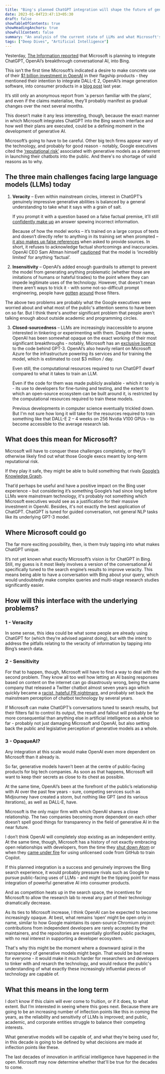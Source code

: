 ```yaml
---
title: "Bing's planned ChatGPT integration will shape the future of generative A.I."
date: 2023-01-04T23:47:13+05:30
draft: false
showTableOfContents: true
showHeadingAnchors: true
showFullContent: false
summary: "An analysis of the current state of LLMs and what Microsoft's plans with OpenAI's ChatGPT technology might mean for the technology's future."
tags: ["Deep Dives", "Artificial Intelligence"]
---
```


Yesterday, [The Information reported](https://www.theinformation.com/articles/microsoft-and-openai-working-on-chatgpt-powered-bing-in-challenge-to-google) that Microsoft is planning to integrate ChatGPT, OpenAI’s breakthrough conversational AI, into Bing.

This isn’t the first time Microsoft’s indicated a desire to make concrete use of their [$1 billion investment in OpenAI](https://openai.com/blog/microsoft/) in their flagship products - they mentioned their intention to integrate DALL-E 2, OpenAI’s image generation software, into consumer products in a [blog post](https://news.microsoft.com/source/features/innovation/from-hot-wheels-to-handling-content-how-brands-are-using-microsoft-ai-to-be-more-productive-and-imaginative/) last year.

It’s still only an anonymous report from ‘a person familiar with the plans’, and even if the claims materialise, they’ll probably manifest as gradual changes over the next several months.

This doesn’t make it any less interesting, though, because the exact manner in which Microsoft integrates ChatGPT into the Bing search interface and how well their plans are executed, could be a defining moment in the development of generative AI.

Microsoft’s going to have to be careful. Other big tech firms appear wary of the technology, and probably for good reason - notably, Google executives cited the [‘reputational risk’](https://www.theverge.com/2022/12/14/23508756/google-vs-chatgpt-ai-replace-search-reputational-risk) associated with generative models as a deterrent in launching their chatbots into the public. And there's no shortage of valid reasons as to why.

## The three main challenges facing large language models (LLMs) today

1. **Veracity** – Even within mainstream circles, interest in ChatGPT’s genuinely impressive generative abilities is balanced by a general understanding to take what it says with a grain of salt.
   
    If you prompt it with a question based on a false factual premise, it’ll still [confidently make up](https://mashable.com/article/chatgpt-amazing-wrong) an answer spewing incorrect information.
   
    Because of how the model works – it’s trained on a large corpus of texts and doesn’t directly refer to anything in its training set when prompted – [it also makes up false references](https://news.ycombinator.com/item?id=33841672) when asked to provide sources. In short, it refuses to acknowledge factual shortcomings and inaccuracies. OpenAI CEO Sam Altman himself [cautioned](https://twitter.com/sama/status/1601731295792414720) that the model is ‘incredibly limited’ for anything ‘factual’.

2. **Insensitivity** – OpenAI’s added enough guardrails to attempt to prevent the model from generating anything problematic (whether those are imitations of humans or hateful tirades) to the point where they can impede legitimate uses of the technology. However, that doesn’t mean there aren’t ways to trick it - with some not-so-difficult prompt engineering, people have [gotten](https://twitter.com/zswitten/status/1598380220943593472) [around](https://www.newstatesman.com/quickfire/2022/12/chatgpt-shows-ai-racism-problem) those filters.

The above two problems are probably what the Google executives were worried about and what most of the public's attention seems to have been on so far. But I think there's another significant problem that people aren't talking enough about outside academic and programming circles.

3. **Closed-sourcedness** – LLMs are increasingly inaccessible to anyone interested in tinkering or experimenting with them. Despite their name, OpenAI has been somewhat opaque on the exact working of their most significant breakthroughs - notably, Microsoft has an [exclusive licence](https://blogs.microsoft.com/blog/2020/09/22/microsoft-teams-up-with-openai-to-exclusively-license-gpt-3-language-model/) to the code behind GPT-3. OpenAI’s also heavily reliant on Microsoft Azure for the infrastructure powering its services and for training the model, which is estimated to cost $3 million / day.
   
    Even still, the computational resources required to run ChatGPT dwarf compared to what it takes to train an LLM. 
   
    Even if the code for them was made publicly available - which it rarely is - its use to developers for fine-tuning and testing, and the extent to which an open-source ecosystem can be built around it, is restricted by the computational resources required to train these models. 
   
    Previous developments in computer science eventually trickled down. But I'm not sure how long it will take for the resources required to train something like that DALL-E 2 – 4 weeks on 256 Nvidia V100 GPUs – to become accessible to the average research lab.

## What does this mean for Microsoft?

Microsoft will have to conquer these challenges completely, or they'll otherwise likely find out what those Google execs meant by long-term reputational risk.

If they play it safe, they might be able to build something that rivals [Google’s Knowledge Graph](https://support.google.com/knowledgepanel/answer/9787176?hl=en).

That’d perhaps be useful and have a positive impact on the Bing user experience – but considering it’s something Google’s had since long before LLMs were mainstream technology, it's probably not something which Microsoft executives would see as a justification for their massive investment in OpenAI. Besides, it's not exactly the best application of ChatGPT. ChatGPT is tuned for guided conversation, not general NLP tasks like its underlying GPT-3 model.

## Where Microsoft could go

The far more exciting possibility, then, is them truly tapping into what makes ChatGPT unique.

It’s not yet known what exactly Microsoft’s vision is for ChatGPT in Bing. Still, my guess is it most likely involves a version of the conversational AI specifically tuned to the search engine’s results to improve veracity. This means being able to have a conversation with Bing about your query, which would undoubtedly make complex queries and multi-stage research studies significantly easier.

## How will this interface with the underlying problems?

### 1 - Veracity

In some sense, this idea could be what some people are already using ChatGPT for (which they’re advised against doing), but with the intent to address the pitfalls relating to the veracity of information by tapping into Bing’s search data.

### 2 - Sensitivity

For that to happen, though, Microsoft will have to find a way to deal with the second problem. They know all too well how letting an AI basing responses based on content on the internet can go disastrously wrong, being the same company that released a Twitter chatbot almost seven years ago which quickly became a [racist, hateful PR nightmare](https://www.theverge.com/2016/3/24/11297050/tay-microsoft-chatbot-racist), and probably set back the mainstream perception of chatbot technology by several years.

If Microsoft can make ChatGPT’s conversations tuned to search results, but their filters fail to control its output, the result and fallout will probably be far more consequential than anything else in artificial intelligence as a whole so far - probably not just damaging Microsoft and OpenAI, but also setting back the public and legislative perception of generative models as a whole.

### 3 - OpaqueAI?

Any integration at this scale would make OpenAI even more dependent on Microsoft than it already is.

So far, generative models haven’t been at the centre of public-facing products for big tech companies. As soon as that happens, Microsoft will want to keep their secrets as close to its chest as possible.

At the same time, OpenAI’s been at the forefront of the public’s relationship with AI over the past few years - sure, competing services such as Midjourney have created a storm, but nothing like GPT (and its various iterations), as well as DALL-E, have.

Microsoft is the only major firm with which OpenAI shares a close relationship. The two companies becoming more dependent on each other doesn’t spell good things for transparency in the field of generative AI in the near future.

I don’t think OpenAI will completely stop existing as an independent entity. At the same time, though, Microsoft has a history of not exactly embracing open relationships with developers, from the time they [shut down Atom](https://github.blog/2022-06-08-sunsetting-atom/) or when they [came under fire](https://www.theverge.com/2022/11/8/23446821/microsoft-openai-github-copilot-class-action-lawsuit-ai-copyright-violation-training-data) for using unlicensed code from GitHub to train Copilot.

If this planned integration is a success and genuinely improves the Bing search experience, it would probably pressure rivals such as Google to pursue public-facing uses of LLMs - and might be the tipping point for mass integration of powerful generative AI into consumer products.

And as competition heats up in the search space, the incentives for Microsoft to allow the research lab to reveal any part of their technology dramatically decrease.

As its ties to Microsoft increase, I think OpenAI can be expected to become increasingly opaque. At best, what remains ‘open’ might be open only in name, similar to how Google maintains its open-source Chromium project: contributions from independent developers are rarely accepted by the maintainers, and the repositories are essentially glorified public packages, with no real interest in supporting a developer ecosystem.

That's why this might be the moment where a downward spiral in the transparency of generative models might begin. That would be bad news for everyone - it would make it much harder for researchers and developers to tinker with and resarch the technology, and would reduce the public's understanding of what exactly these increasingly influential pieces of technology are capable of.

## What this means in the long term

I don’t know if this claim will ever come to fruition, or if it does, to what extent. But I’m interested in seeing where this goes next. Because there are going to be an increasing number of inflection points like this in coming the years, as the reliability and sensitivity of LLMs is improved; and public, academic, and corporate entities struggle to balance their competing interests.

What generative models will be capable of, and what they’re being used for, in this decade is going to be defined by what decisions are made at inflection points like these. 

The last decades of innovation in artificial intelligence have happened in the open. Microsoft may now determine whether that'll be true for the decades to come.
